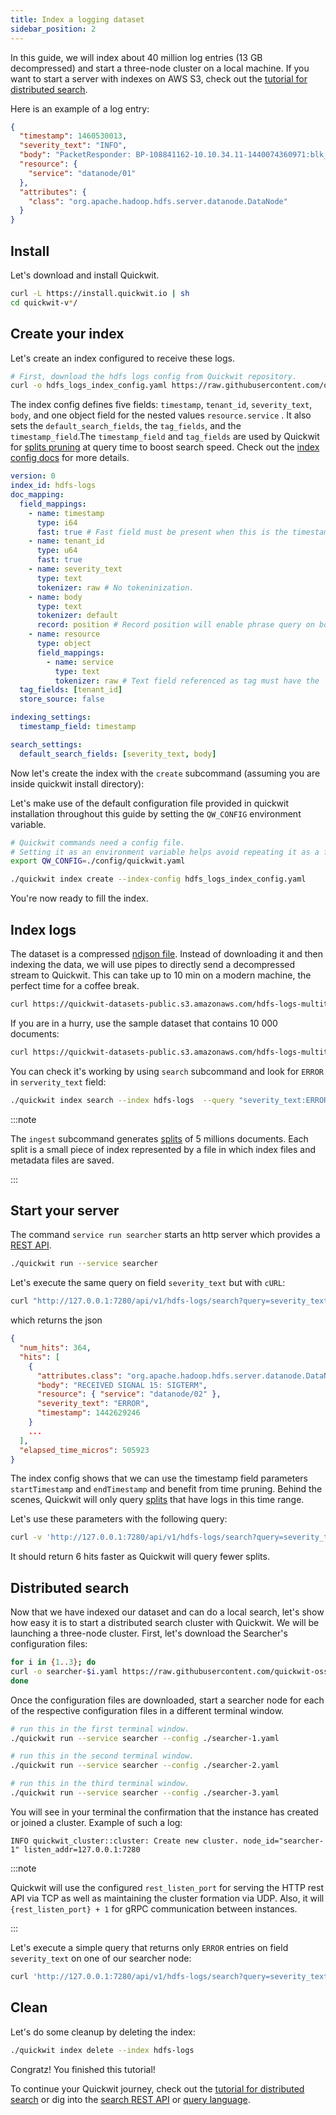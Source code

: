 ```yaml
---
title: Index a logging dataset
sidebar_position: 2
---
```



In this guide, we will index about 40 million log entries (13 GB decompressed) and start a three-node cluster on a local machine. If you want to start a server with indexes on AWS S3, check out the [tutorial for distributed search](tutorial-hdfs-logs-distributed-search-aws-s3.md).


Here is an example of a log entry:
```json
{
  "timestamp": 1460530013,
  "severity_text": "INFO",
  "body": "PacketResponder: BP-108841162-10.10.34.11-1440074360971:blk_1074072698_331874, type=HAS_DOWNSTREAM_IN_PIPELINE terminating",
  "resource": {
    "service": "datanode/01"
  },
  "attributes": {
    "class": "org.apache.hadoop.hdfs.server.datanode.DataNode"
  }
}
```


## Install

Let's download and install Quickwit.

```bash
curl -L https://install.quickwit.io | sh
cd quickwit-v*/
```

## Create your index

Let's create an index configured to receive these logs.

```bash
# First, download the hdfs logs config from Quickwit repository.
curl -o hdfs_logs_index_config.yaml https://raw.githubusercontent.com/quickwit-oss/quickwit/main/config/tutorials/hdfs-logs/index-config.yaml
```

The index config defines five fields: `timestamp`, `tenant_id`, `severity_text`, `body`, and one object field
for the nested values `resource.service` . It also sets the `default_search_fields`, the `tag_fields`, and the `timestamp_field`.The `timestamp_field` and `tag_fields` are used by Quickwit for [splits pruning](../design/architecture.md) at query time to boost search speed. Check out the [index config docs](../reference/index-config.md) for more details.

```yaml title="hdfs_logs_index_config.yaml"
version: 0
index_id: hdfs-logs
doc_mapping:
  field_mappings:
    - name: timestamp
      type: i64
      fast: true # Fast field must be present when this is the timestamp field.
    - name: tenant_id
      type: u64
      fast: true
    - name: severity_text
      type: text
      tokenizer: raw # No tokeninization.
    - name: body
      type: text
      tokenizer: default
      record: position # Record position will enable phrase query on body field.
    - name: resource
      type: object
      field_mappings:
        - name: service
          type: text
          tokenizer: raw # Text field referenced as tag must have the `raw` tokenier.
  tag_fields: [tenant_id]
  store_source: false

indexing_settings:
  timestamp_field: timestamp

search_settings:
  default_search_fields: [severity_text, body]
```

Now let's create the index with the `create` subcommand (assuming you are inside quickwit install directory):

Let's make use of the default configuration file provided in quickwit installation throughout this guide by setting the `QW_CONFIG` environment variable.

```bash
# Quickwit commands need a config file.
# Setting it as an environment variable helps avoid repeating it as a flag.
export QW_CONFIG=./config/quickwit.yaml
```

```bash
./quickwit index create --index-config hdfs_logs_index_config.yaml
```

You're now ready to fill the index.

## Index logs
The dataset is a compressed [ndjson file](https://quickwit-datasets-public.s3.amazonaws.com/hdfs-logs-multitenants.json.gz). Instead of downloading it and then indexing the data, we will use pipes to directly send a decompressed stream to Quickwit.
This can take up to 10 min on a modern machine, the perfect time for a coffee break.

```bash
curl https://quickwit-datasets-public.s3.amazonaws.com/hdfs-logs-multitenants.json.gz | gunzip | ./quickwit index ingest --index hdfs-logs
```

If you are in a hurry, use the sample dataset that contains 10 000 documents:
```bash
curl https://quickwit-datasets-public.s3.amazonaws.com/hdfs-logs-multitenants-10000.json | ./quickwit index ingest --index hdfs-logs
```

You can check it's working by using `search` subcommand and look for `ERROR` in `serverity_text` field:
```bash
./quickwit index search --index hdfs-logs  --query "severity_text:ERROR"
```

:::note

The `ingest` subcommand generates [splits](../design/architecture.md) of 5 millions documents. Each split is a small piece of index represented by a file in which index files and metadata files are saved.

:::


## Start your server

The command `service run searcher` starts an http server which provides a [REST API](../reference/rest-api.md).


```bash
./quickwit run --service searcher
```

Let's execute the same query on field `severity_text` but with `cURL`:

```bash
curl "http://127.0.0.1:7280/api/v1/hdfs-logs/search?query=severity_text:ERROR"
```

which returns the json

```json
{
  "num_hits": 364,
  "hits": [
    {
      "attributes.class": "org.apache.hadoop.hdfs.server.datanode.DataNode",
      "body": "RECEIVED SIGNAL 15: SIGTERM",
      "resource": { "service": "datanode/02" },
      "severity_text": "ERROR",
      "timestamp": 1442629246
    }
    ...
  ],
  "elapsed_time_micros": 505923
}
```

The index config shows that we can use the timestamp field parameters `startTimestamp` and `endTimestamp` and benefit from time pruning. Behind the scenes, Quickwit will only query [splits](../design/architecture.md) that have logs in this time range.

Let's use these parameters with the following query:

```bash
curl -v 'http://127.0.0.1:7280/api/v1/hdfs-logs/search?query=severity_text:ERROR&startTimestamp=1442834249&endTimestamp=1442900000'
```

It should return 6 hits faster as Quickwit will query fewer splits.

## Distributed search

Now that we have indexed our dataset and can do a local search, let's show how easy it is to start a distributed search cluster with Quickwit. We will be launching a three-node cluster.
First, let's download the Searcher's configuration files:

```bash
for i in {1..3}; do
curl -o searcher-$i.yaml https://raw.githubusercontent.com/quickwit-oss/quickwit/main/config/tutorials/hdfs-logs/searcher-$i.yaml
done
```

Once the configuration files are downloaded, start a searcher node for each of the respective configuration files in a different terminal window.

```bash
# run this in the first terminal window.
./quickwit run --service searcher --config ./searcher-1.yaml
```

```bash
# run this in the second terminal window.
./quickwit run --service searcher --config ./searcher-2.yaml
```

```bash
# run this in the third terminal window.
./quickwit run --service searcher --config ./searcher-3.yaml
```

You will see in your terminal the confirmation that the instance has created or joined a cluster. Example of such a log:

```
INFO quickwit_cluster::cluster: Create new cluster. node_id="searcher-1" listen_addr=127.0.0.1:7280
```

:::note

Quickwit will use the configured `rest_listen_port` for serving the HTTP rest API via TCP as well as maintaining the cluster formation via UDP. Also, it will `{rest_listen_port} + 1` for gRPC communication between instances.

:::

Let's execute a simple query that returns only `ERROR` entries on field `severity_text` on one of our searcher node:

```bash
curl 'http://127.0.0.1:7280/api/v1/hdfs-logs/search?query=severity_text:ERROR'
```

## Clean

Let's do some cleanup by deleting the index:

```bash
./quickwit index delete --index hdfs-logs
```


Congratz! You finished this tutorial!


To continue your Quickwit journey, check out the [tutorial for distributed search](tutorial-hdfs-logs-distributed-search-aws-s3.md) or dig into the [search REST API](../reference/rest-api.md) or [query language](../reference/query-language.md).

